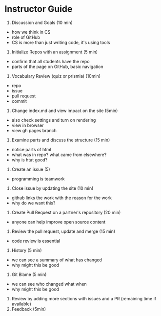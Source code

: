 # Instructor Guide


1. Discussion and Goals (10 min)
  - how we think in CS
  - role of GitHub
  - CS is more than just writing code, it's using tools
1. Initialize Repos with an assignment (5 min)
  - confirm that all students have the repo
  - parts of the page on GitHub, basic navigation
1. Vocabulary Review (quiz or prismia) (10min)
  - repo
  - issue
  - pull request
  - commit
1. Change index.md and view impact on the site (5min)
  - also check settings and turn on rendering
  - view in browser
  - view gh pages branch
1. Examine parts and discuss the structure (15 min)
  - notice parts of html
  - what was in repo? what came from elsewhere?
  - why is htat good?
1. Create an issue (5)
  - programming is teamwork
1. Close issue by updating the site (10 min)
  - github links the work with the reason for the work
  - why do we want this?
1. Create Pull Request on a partner's repository (20 min)
  - anyone can help improve open source content
1. Review the pull request, update and merge (15 min)
  - code review is essential
1. History (5 min)
  - we can see a summary of what has changed
  - why might this be good
1. Git Blame (5 min)
  - we can see who changed what when
  - why might this be good
1. Review by adding more sections with issues and a PR (remaining time if available)
1. Feedback (5min)
